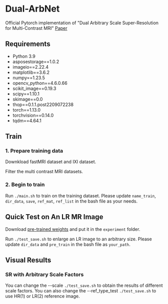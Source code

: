 # Dual-ArbNet
Official Pytorch implementation of "Dual Arbitrary Scale Super-Resolution for Multi-Contrast MRI"
[Paper](https://arxiv.org/abs/2307.02334v2)

## Requirements
- Python 3.9
- asposestorage==1.0.2
- imageio==2.22.4
- matplotlib==3.6.2
- numpy==1.23.5
- opencv_python==4.6.0.66
- scikit_image==0.19.3
- scipy==1.10.1
- skimage==0.0
- thop==0.1.1.post2209072238
- torch==1.13.0
- torchvision==0.14.0
- tqdm==4.64.1

## Train
### 1. Prepare training data
Downkload fastMRI dataset and IXI dataset.  

Filter the multi contrast MRI datasets.
### 2. Begin to train
Run `./main.sh` to train on the training dataset. Please update `name_train`, `dir_data`, `save`, `ref_mat`, `ref_list` in the bash file as your needs.

## Quick Test on An LR MR Image
Download [pre-trained weights](https://1drv.ms/u/s!Amr2hw2GQjYIhRF46VujiNq-TNrL?e=nvO780) and put it in the `experiment` folder.

Run `./test_save.sh` to enlarge an LR image to an arbitrary size. Please update `dir_data` and `pre_train` in the bash file as `your_path`.

## Visual Results
### SR with Arbitrary Scale Factors
You can change the --scale `./test_save.sh` to obtain the results of different scale factors.
You can also change the --ref_type_test `./test_save.sh` to use HR(1) or LR(2) reference image.
